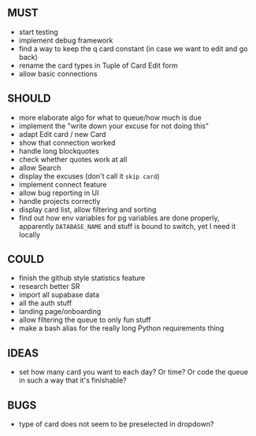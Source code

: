 ## MUST

* start testing
* implement debug framework
* find a way to keep the q card constant (in case we want to edit and go back)
* rename the card types in Tuple of Card Edit form
* allow basic connections

## SHOULD

* more elaborate algo for what to queue/how much is due
* implement the "write down your excuse for not doing this"
* adapt Edit card / new Card
* show that connection worked
* handle long blockquotes
* check whether quotes work at all
* allow Search
* display the excuses (don't call it `skip card`)
* implement connect feature
* allow bug reporting in UI
* handle projects correctly
* display card list, allow filtering and sorting
* find out how env variables for pg variables are done properly, apparently `DATABASE_NAME` and stuff is bound to switch, yet I need it locally

## COULD

* finish the github style statistics feature
* research better SR
* import all supabase data
* all the auth stuff
* landing page/onboarding
* allow filtering the queue to only fun stuff
* make a bash alias for the really long Python requirements thing

## IDEAS

* set how many card you want to each day? Or time? Or code the queue in such a way that it's finishable?

## BUGS

* type of card does not seem to be preselected in dropdown?